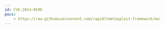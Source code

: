 ```yaml
---
id: CVE-2014-8598
pocs:
    - https://raw.githubusercontent.com/rapid7/metasploit-framework/master/modules/exploits/multi/http/mantisbt_php_exec.rb
---
```

